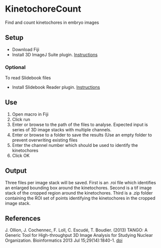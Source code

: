 # KinetochoreCount
Find and count kinetochores in embryo images

## Setup
- Download Fiji
- Install 3D ImageJ Suite plugin. [Instructions](https://mcib3d.frama.io/3d-suite-imagej/)
### Optional
To read Slidebook files
- Install Slidebook Reader plugin. [Instructions](https://www.intelligent-imaging.com/technical-answers)

## Use
1. Open macro in Fiji
2. Click run
3. Enter or browse to the path of the files to analyse. Expected input is series of 3D image stacks with multiple channels.
4. Enter or browse to a folder to save the results (Use an empty folder to prevent overwriting existing files
5. Enter the channel number which should be used to identify the kinetochores
6. Click OK

## Output
Three files per image stack will be saved. First is an .roi file which identifies an enlarged bounding box around the kinetochores. Second is a tif image stack of the cropped region around the kinetochores. Third is a .zip folder containing the ROI set of points identifying the kinetochores in the cropped image stack.

## References
J. Ollion, J. Cochennec, F. Loll, C. Escudé, T. Boudier. (2013) TANGO: A Generic Tool for High-throughput 3D Image Analysis for Studying Nuclear Organization. Bioinformatics 2013 Jul 15;29(14):1840-1. [doi](http://dx.doi.org/10.1093/bioinformatics/btt276)
